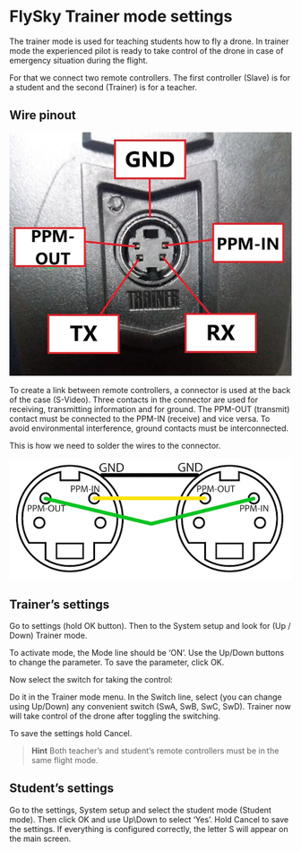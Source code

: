 # FlySky Trainer mode settings

The trainer mode is used for teaching students how to fly a drone. In trainer mode the experienced pilot is ready to take control of the drone in case of emergency situation during the flight.

For that we connect two remote controllers. The first controller (Slave) is for a student and the second (Trainer) is for a teacher.

## Wire pinout

![](../assets/pins_for_flysky.jpg)

To create a link between remote controllers, a connector is used at the back of the case (S-Video). Three contacts in the connector are used for receiving, transmitting information and for ground. The PPM-OUT (transmit) contact must be connected to the PPM-IN (receive) and vice versa. To avoid environmental interference, ground contacts must be interconnected.

This is how we need to solder the wires to the connector.

![](../assets/TrainerCable_Pinout.jpg)

## Trainer’s settings

Go to settings (hold OK button). Then to the System setup and look for (Up / Down) Trainer mode.

To activate mode, the Mode line should be ‘ON’. Use the Up/Down buttons to change the parameter. To save the parameter, click OK.

Now select the switch for taking the control:

Do it in the Trainer mode menu. In the Switch line, select (you can change using Up/Down) any convenient switch (SwA, SwB, SwC, SwD). Trainer now will take control of the drone after toggling the switching.

To save the settings hold Cancel.

> **Hint** Both teacher’s and student’s remote controllers must be in the same flight mode.

## Student’s settings

Go to the settings, System setup and select the student mode (Student mode). Then click OK and use Up\Down to select ‘Yes’.
Hold Cancel to save the settings. If everything is configured correctly, the letter S will appear on the main screen.
